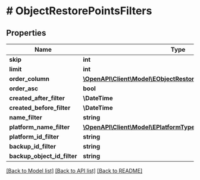 # # ObjectRestorePointsFilters

## Properties

Name | Type | Description | Notes
------------ | ------------- | ------------- | -------------
**skip** | **int** |  | [optional]
**limit** | **int** |  | [optional]
**order_column** | [**\OpenAPI\Client\Model\EObjectRestorePointsFiltersOrderColumn**](EObjectRestorePointsFiltersOrderColumn.md) |  | [optional]
**order_asc** | **bool** |  | [optional]
**created_after_filter** | **\DateTime** |  | [optional]
**created_before_filter** | **\DateTime** |  | [optional]
**name_filter** | **string** |  | [optional]
**platform_name_filter** | [**\OpenAPI\Client\Model\EPlatformType**](EPlatformType.md) |  | [optional]
**platform_id_filter** | **string** |  | [optional]
**backup_id_filter** | **string** |  | [optional]
**backup_object_id_filter** | **string** |  | [optional]

[[Back to Model list]](../../README.md#models) [[Back to API list]](../../README.md#endpoints) [[Back to README]](../../README.md)
